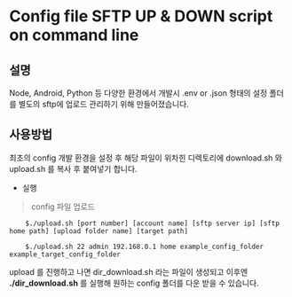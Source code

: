 # Config file SFTP UP & DOWN script on command line

설명
---

Node, Android, Python 등 다양한 환경에서 개발시 .env or .json 형태의 설정
폴더를 별도의 sftp에 업로드 관리하기 위해 만들어졌습니다.


사용방법
---

최초의 config 개발 환경을 설정 후 해당 파일이 위차힌 디렉토리에 download.sh 와 upload.sh 를 
복사 후 붙여넣기 합니다.

* 실행

> config 파일 업로드

```
    $./upload.sh [port number] [account name] [sftp server ip] [sftp home path] [upload folder name] [target path]

    $./upload.sh 22 admin 192.168.0.1 home example_config_folder example_target_config_folder
```

upload 를 진행하고 나면 dir_download.sh 라는 파일이 생성되고 
이후엔 **./dir_download.sh** 를 실행해 원하는 config 폴더를 다운 받을 수 있습니다.

 